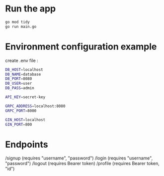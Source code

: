 # Run the app
```bash
go mod tidy
go run main.go
```
# Environment configuration example
create .env file :

```bash
DB_HOST=localhost
DB_NAME=database
DB_PORT=8080
DB_USER=user
DB_PASS=admin

API_KEY=secret-key

GRPC_ADDRESS=localhost:8080
GRPC_PORT=8000

GIN_HOST=localhost
GIN_PORT=800
```

# Endpoints
/signup (requires "username", "password")
/login  (requires "username", "password")
/logout (requires Bearer token)
/profile (requires Bearer token, "id")